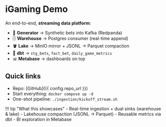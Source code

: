 # iGaming Demo

An end-to-end, **streaming data platform**:

- 🧪 **Generator** → Synthetic bets into Kafka (Redpanda)
- 🗄️ **Warehouse** → Postgres consumer (real-time append)
- 🪣 **Lake** → MinIO mirror + JSONL → Parquet compaction
- 🧱 **dbt** → `stg_bets`, `fact_bet`, `daily_game_metrics`
- 📊 **Metabase** → dashboards on top

## Quick links
- Repo: [GitHub]({{ config.repo_url }})
- Start everything: `docker compose up -d`
- One-shot pipeline: `./ingestion/kickoff_stream.sh`

!!! tip "What this showcases"
    - Real-time ingestion + dual sinks (warehouse & lake)
    - Lakehouse compaction (JSONL → Parquet)
    - Reusable metrics via dbt
    - BI exploration in Metabase
